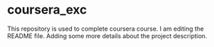 # coursera_exc
This repository is used to complete coursera course. I am editing the README file. Adding some more details about the project description.

